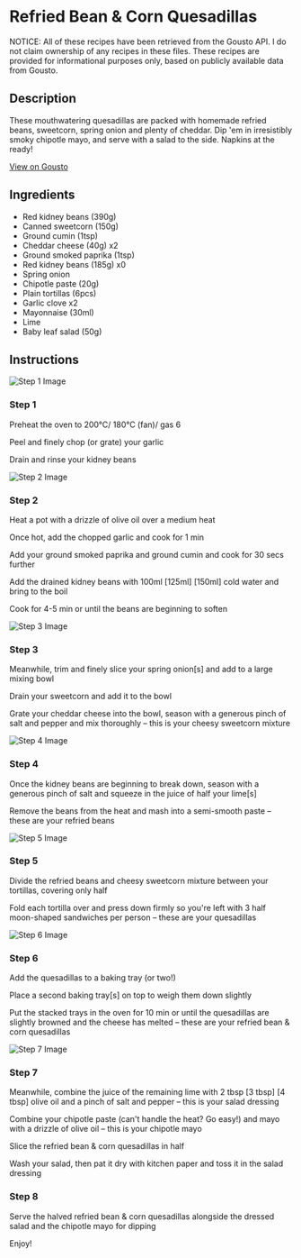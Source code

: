 # Refried Bean & Corn Quesadillas

NOTICE: All of these recipes have been retrieved from the Gousto API. I do not claim ownership of any recipes in these files. These recipes are provided for informational purposes only, based on publicly available data from Gousto.

## Description

These mouthwatering quesadillas are packed with homemade refried beans, sweetcorn, spring onion and plenty of cheddar. Dip 'em in irresistibly smoky chipotle mayo, and serve with a salad to the side. Napkins at the ready!

[View on Gousto](https://www.gousto.co.uk/recipes/cookbook/refried-bean-corn-quesadillas)

## Ingredients

- Red kidney beans (390g)
- Canned sweetcorn (150g)
- Ground cumin (1tsp)
- Cheddar cheese (40g) x2
- Ground smoked paprika (1tsp)
- Red kidney beans (185g) x0
- Spring onion
- Chipotle paste (20g)
- Plain tortillas (6pcs)
- Garlic clove x2
- Mayonnaise (30ml)
- Lime
- Baby leaf salad (50g)

## Instructions

![Step 1 Image](https://production-media.gousto.co.uk/cms/recipe-step-image/step-1-1591198466016-x200.jpg)

### Step 1

Preheat the oven to 200°C/ 180°C (fan)/ gas 6

Peel and finely chop (or grate) your garlic

Drain and rinse your kidney beans

![Step 2 Image](https://production-media.gousto.co.uk/cms/recipe-step-image/step-2-1591198470899-x200.jpg)

### Step 2

Heat a pot with a drizzle of olive oil over a medium heat

Once hot, add the chopped garlic and cook for 1 min

Add your ground smoked paprika and ground cumin and cook for 30 secs further

Add the drained kidney beans with 100ml<span class="text-purple"> [125ml]</span> <span class="text-danger">[150ml]</span> cold water and bring to the boil

Cook for 4-5 min or until the beans are beginning to soften

![Step 3 Image](https://production-media.gousto.co.uk/cms/recipe-step-image/step-3-1591198473657-x200.jpg)

### Step 3

Meanwhile, trim and finely slice your spring onion[s] and add to a large mixing bowl

Drain your sweetcorn and add it to the bowl

Grate your cheddar cheese into the bowl, season with a generous pinch of salt and pepper and mix thoroughly – this is your cheesy sweetcorn mixture

![Step 4 Image](https://production-media.gousto.co.uk/cms/recipe-step-image/step-4-1591198479398-x200.jpg)

### Step 4

Once the kidney beans are beginning to break down, season with a generous pinch of salt and squeeze in the juice of half your lime[s]

Remove the beans from the heat and mash into a semi-smooth paste – these are your refried beans

![Step 5 Image](https://production-media.gousto.co.uk/cms/recipe-step-image/step-5-1591198485205-x200.jpg)

### Step 5

Divide the refried beans and cheesy sweetcorn mixture between your tortillas, covering only half

Fold each tortilla over and press down firmly so you're left with 3 half moon-shaped sandwiches per person – these are your quesadillas

![Step 6 Image](https://production-media.gousto.co.uk/cms/recipe-step-image/step-6-1591198491034-x200.jpg)

### Step 6

Add the quesadillas to a baking tray (or two!)

Place a second baking tray[s] on top to weigh them down slightly

Put the stacked trays in the oven for 10 min or until the quesadillas are slightly browned and the cheese has melted – these are your refried bean & corn quesadillas

![Step 7 Image](https://production-media.gousto.co.uk/cms/recipe-step-image/step-7-1591198495815-x200.jpg)

### Step 7

Meanwhile, combine the juice of the remaining lime with 2 tbsp <span class="text-purple">[3 tbsp]</span> <span class="text-danger">[4 tbsp] </span>olive oil and a pinch of salt and pepper – this is your salad dressing

Combine your chipotle paste (can't handle the heat? Go easy!) and mayo with a drizzle of olive oil – this is your chipotle mayo

Slice the refried bean & corn quesadillas in half

Wash your salad, then pat it dry with kitchen paper and toss it in the salad dressing

### Step 8

Serve the halved refried bean & corn quesadillas alongside the dressed salad and the chipotle mayo for dipping

Enjoy!


